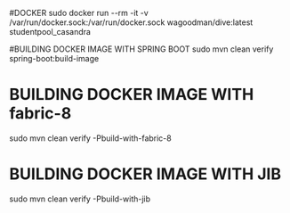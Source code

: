 #DOCKER
sudo docker run --rm -it -v /var/run/docker.sock:/var/run/docker.sock wagoodman/dive:latest studentpool_casandra

#BUILDING DOCKER IMAGE WITH SPRING BOOT
sudo mvn clean verify spring-boot:build-image

# BUILDING DOCKER IMAGE WITH fabric-8

sudo mvn clean verify -Pbuild-with-fabric-8

# BUILDING DOCKER IMAGE WITH JIB

sudo mvn clean verify -Pbuild-with-jib
